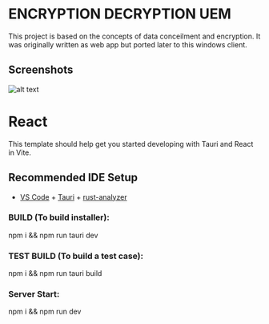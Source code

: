 # ENCRYPTION DECRYPTION UEM

This project is based on the concepts of data conceilment and encryption. It was originally written as web app but ported later to this windows client.

## Screenshots

![alt text](https://i.ibb.co/d4XkK04/Screenshot-2023-07-07-024117.jpg)

# React

This template should help get you started developing with Tauri and React in Vite.

## Recommended IDE Setup

- [VS Code](https://code.visualstudio.com/) + [Tauri](https://marketplace.visualstudio.com/items?itemName=tauri-apps.tauri-vscode) + [rust-analyzer](https://marketplace.visualstudio.com/items?itemName=rust-lang.rust-analyzer)

### BUILD (To build installer):

npm i && npm run tauri dev

### TEST BUILD (To build a test case):

npm i && npm run tauri build

### Server Start:

npm i && npm run dev
